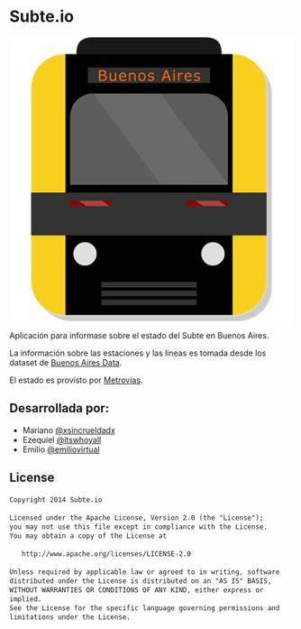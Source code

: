 # Subte.io

![Subte.io App Icon](/app/src/main/ic_launcher.png)

Aplicación para informase sobre el estado del Subte en Buenos Aires. 

La información sobre las estaciones y las lineas es tomada desde los dataset de [Buenos Aires Data](http://data.buenosaires.gob.ar/dataset/subterraneos).

El estado es provisto por [Metrovias](http://www.metrovias.com.ar).

## Desarrollada por:

- Mariano  [@xsincrueldadx](https://twitter.com/xsincrueldadx)
- Ezequiel [@itswhoyall](https://twitter.com/itswhoyall)
- Emilio   [@emiliovirtual](https://twitter.com/emiliovirtual)

## License

    Copyright 2014 Subte.io

    Licensed under the Apache License, Version 2.0 (the "License");
    you may not use this file except in compliance with the License.
    You may obtain a copy of the License at

       http://www.apache.org/licenses/LICENSE-2.0

    Unless required by applicable law or agreed to in writing, software
    distributed under the License is distributed on an "AS IS" BASIS,
    WITHOUT WARRANTIES OR CONDITIONS OF ANY KIND, either express or implied.
    See the License for the specific language governing permissions and
    limitations under the License.
